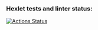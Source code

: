 ### Hexlet tests and linter status:
[![Actions Status](https://github.com/helenKarpova/python-project-lvl1/workflows/hexlet-check/badge.svg)](https://github.com/helenKarpova/python-project-lvl1/actions)